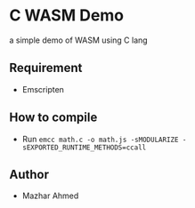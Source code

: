# C WASM Demo

a simple demo of WASM using C lang

## Requirement

- Emscripten

## How to compile

- Run `emcc math.c -o math.js -sMODULARIZE -sEXPORTED_RUNTIME_METHODS=ccall`

## Author

- Mazhar Ahmed
